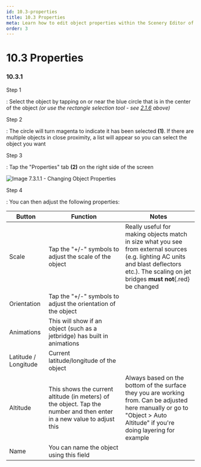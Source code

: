 ```yaml
---
id: 10.3-properties
title: 10.3 Properties
meta: Learn how to edit object properties within the Scenery Editor of Infinite Flight.
order: 3
---
```




# 10.3 Properties



### 10.3.1

Step 1

: Select the object by tapping on or near the blue circle that is in the center of the object *(or use the rectangle selection tool - see [2.1.6](/guide/scenery-editor-manual/2.-user-interface/2.1-editor-screen#2.1.6) above)*



Step 2

: The circle will turn magenta to indicate it has been selected **(1)**. If there are multiple objects in close proximity, a list will appear so you can select the object you want



Step 3

: Tap the "Properties" tab **(2)** on the right side of the screen



![Image 7.3.1.1 - Changing Object Properties](_images/manual/frames/7.3.1.1b.png)



Step 4

: You can then adjust the following properties:



| Button               | Function                                                     | Notes                                                        |
| -------------------- | ------------------------------------------------------------ | ------------------------------------------------------------ |
| Scale                | Tap the "+/-" symbols to adjust the scale of the object      | Really useful for making objects match in size what you see from external sources (e.g. lighting AC units and blast deflectors etc.). The scaling on jet bridges **must not**{.red} be changed |
| Orientation          | Tap the "+/-" symbols to adjust the orientation of the object |                                                              |
| Animations           | This will show if an object (such as a jetbridge) has built in animations |                                                              |
| Latitude / Longitude | Current latitude/longitude of the object                     |                                                              |
| Altitude             | This shows the current altitude (in meters) of the object. Tap the number and then enter in a new value to adjust this | Always based on the bottom of the surface they you are working from. Can be adjusted here manually or go to "Object > Auto Altitude" if you're doing layering for example |
| Name                 | You can name the object using this field                     |                                                              |



